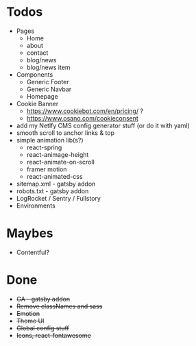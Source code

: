 # Todos

- Pages
  - Home
  - about
  - contact
  - blog/news
  - blog/news item
- Components
  - Generic Footer
  - Generic Navbar
  - Homepage
- Cookie Banner
  - https://www.cookiebot.com/en/pricing/ ?
  - https://www.osano.com/cookieconsent
- add my Netlfy CMS config generator stuff (or do it with yaml)
- smooth scroll to anchor links & top
- simple animation lib(s?)
  - react-spring
  - react-animage-height
  - react-animate-on-scroll
  - framer motion
  - react-animated-css
- sitemap.xml - gatsby addon
- robots.txt - gatsby addon
- LogRocket / Sentry / Fullstory
- Environments

# Maybes 
- Contentful?

# Done
- ~~GA - gatsby addon~~
- ~~Remove classNames and sass~~
- ~~Emotion~~
- ~~Theme UI~~
- ~~Global config stuff~~
- ~~Icons, react-fontawesome~~


